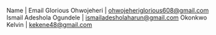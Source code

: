 
Name | Email
Glorious Ohwojeheri | ohwojeheriglorious608@gmail.com
Ismail Adeshola Ogundele | ismailadesholaharun@gmail.com
Okonkwo Kelvin | kekene48@gmail.com

